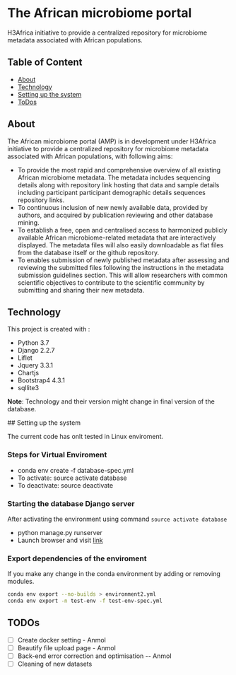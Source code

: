 # The African microbiome portal

H3Africa initiative to provide a centralized repository for microbiome metadata associated with African populations.

## Table of Content
- [About](#about)
- [Technology](#technology)
- [Setting up the system](#setting)
- [ToDos](#todo)

<a name="about"/>

## About

The African microbiome portal (AMP) is in development under H3Africa initiative to provide a centralized repository for microbiome metadata associated with African populations, with following aims:

- To provide the most rapid and comprehensive overview of all existing African microbiome metadata.   The metadata includes sequencing details along with repository link hosting that data and  sample details including participant participant demographic details sequences repository links.
- To continuous inclusion of new newly available data, provided by authors, and acquired by publication reviewing and  other database mining.
- To establish a free, open and centralised access to harmonized publicly available African microbiome-related metadata that are interactively displayed. The metadata files will also easily downloadable as flat files from the database itself or the github repository.
- To enables submission of newly published metadata  after assessing and reviewing the submitted files following the instructions in the metadata submission guidelines section.  This will allow researchers with common scientific objectives to contribute to the scientific community by submitting and sharing their new metadata.


<a name="technology" />

## Technology

This project is created with :
- Python 3.7
- Django 2.2.7
- Liflet
- Jquery 3.3.1
- Chartjs
- Bootstrap4 4.3.1
- sqllite3

**Note**: Technology and their version might change in final version of the database.



<a name="setting"/>
## Setting up the system

The current code has onlt tested in Linux enviroment.

### Steps for Virtual Enviroment

- conda env create -f database-spec.yml
- To activate: source activate database
- To deactivate: source deactivate

### Starting the database Django server

After activating the environment using command `source activate database`

- python manage.py runserver
- Launch browser and visit [link](http://localhost:8000/microbiome/search/)

### Export dependencies of the enviroment

If you make any change in the conda environment by adding or removing modules.
```bash
conda env export --no-builds > environment2.yml
conda env export -n test-env -f test-env-spec.yml
```


<!--
# Database
Local Database For Available Data

# NOTE: Don't share sqldb

# For change tracking in django
https://stackoverflow.com/questions/37951683/how-to-track-changes-when-using-update-in-django-models

# Django relational DB Diagram from the tables

https://github.com/django-extensions/django-extensions


# Bokeh Integration in Django
https://stackoverflow.com/questions/29508958/how-to-embed-standalone-bokeh-graphs-into-django-templates/29524050#29524050

# Automated data visualisation
https://github.com/apache/incubator-superset

-->
<a name="todo"/>

## TODOs
- [ ] Create docker setting - Anmol
- [ ] Beautify file upload page - Anmol
- [ ] Back-end error correction and optimisation -- Anmol
- [ ] Cleaning of new datasets
